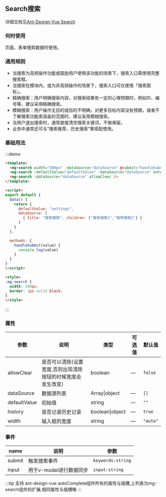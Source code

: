 ## Search搜索
详细文档见[Ant-Design-Vue Search](https://antdv.com/components/autocomplete-cn/)
  
### 何时使用
页面、表单搜索数据时使用。

### 通用规则
- 当搜索为高频操作功能或鼓励用户使用该功能的场景下，搜索入口需使用完整搜索框。
- 当搜索在模块内，或为非高频操作的场景下，搜索入口可仅使用「搜索图标」。
- 精确搜索：用户明确搜索内容，对搜索结果有一定的心理预期时，例如ID、编号等，建议采用精确搜索。
- 模糊搜索：用户操作无目的或目的不明确，对更多目标内容没有预期，或者不了解搜索功能索涵盖的范围时，建议采用模糊搜索。
- 当用户退出搜索时，通常直接清空搜索关键词，不做保留。
- 业务中通常还可与“搜索推荐、历史搜索”等搭配使用。


### 基础用法
  
:::demo
```html
<template>
  <mg-search width="500px" :dataSource="dataSource" @submit="handleSubmit" />
  <mg-search :defaultValue="defaultValue" :dataSource="dataSource" enterButton />
  <mg-search :dataSource="dataSource" allowClear />
</template>

<script>
export default {
  data() {
    return {
      defaultValue: "settings",
      dataSource: [
        { title: "推荐搜索", children: ["推荐搜索1","推荐搜索2"] }
      ]
    }
  },

  methods: {
    handleSubmit(value) {
      console.log(value)
    }
  }
}
</script>

<style>
.mg-search {
  width: 500px;
  border: 1px solid black;
}
</style>
```
:::

### 属性
| 参数         | 说明                                                        | 类型            | 可选值 | 默认值   |
| ------------ | ----------------------------------------------------------- | --------------- | ------ | -------- |
| allowClear   | 是否可以清除(设置宽度,否则出现清除按钮的时候宽度会发生改变) | boolean         | —      | `false`  |
| dataSource   | 数据源列表                                                  | Array\|object   | —      | `[]`     |
| defaultValue | 初始值                                                      | string          | —      | `""`     |
| history      | 是否记录历史记录                                            | boolean\|object | —      | `true`   |
| width        | 输入框的宽度                                                | string          | —      | `"auto"` |

### 事件 
| name   | 说明                    | 参数              |
| ------ | ----------------------- | ----------------- |
| submit | 触发搜索事件            | `keywords:string` |
| input  | 用于v-model进行数据同步 | `input:string`    |

:::tip
支持 ant-design-vue autoComplete组件所有的属性与插槽,上列表为mg-search组件的扩展,相同属性与插槽略
:::
